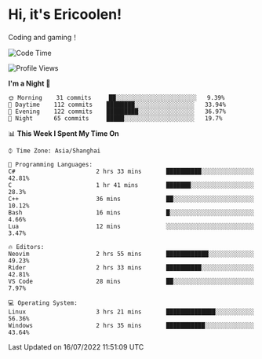 # Hi, it's Ericoolen!
Coding and gaming！

<!--START_SECTION:waka-->
![Code Time](http://img.shields.io/badge/Code%20Time-330%20hrs%2047%20mins-blue)

![Profile Views](http://img.shields.io/badge/Profile%20Views-2-blue)

**I'm a Night 🦉** 

```text
🌞 Morning    31 commits     ██░░░░░░░░░░░░░░░░░░░░░░░   9.39% 
🌆 Daytime    112 commits    ████████░░░░░░░░░░░░░░░░░   33.94% 
🌃 Evening    122 commits    █████████░░░░░░░░░░░░░░░░   36.97% 
🌙 Night      65 commits     █████░░░░░░░░░░░░░░░░░░░░   19.7%

```


📊 **This Week I Spent My Time On** 

```text
⌚︎ Time Zone: Asia/Shanghai

💬 Programming Languages: 
C#                       2 hrs 33 mins       ██████████░░░░░░░░░░░░░░░   42.81% 
C                        1 hr 41 mins        ███████░░░░░░░░░░░░░░░░░░   28.3% 
C++                      36 mins             ██░░░░░░░░░░░░░░░░░░░░░░░   10.12% 
Bash                     16 mins             █░░░░░░░░░░░░░░░░░░░░░░░░   4.66% 
Lua                      12 mins             ░░░░░░░░░░░░░░░░░░░░░░░░░   3.47%

🔥 Editors: 
Neovim                   2 hrs 55 mins       ████████████░░░░░░░░░░░░░   49.23% 
Rider                    2 hrs 33 mins       ██████████░░░░░░░░░░░░░░░   42.81% 
VS Code                  28 mins             ██░░░░░░░░░░░░░░░░░░░░░░░   7.97%

💻 Operating System: 
Linux                    3 hrs 21 mins       ██████████████░░░░░░░░░░░   56.36% 
Windows                  2 hrs 35 mins       ███████████░░░░░░░░░░░░░░   43.64%

```


 Last Updated on 16/07/2022 11:51:09 UTC
<!--END_SECTION:waka-->

